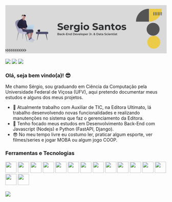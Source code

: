 <p align="center">
  <img src="bg_readme.png" width="980">
</p>

<a href = "https://github.com/Sergiios"><img src="https://img.shields.io/badge/github-%2312100E.svg?&style=for-the-badge&logo=github&logoColor=white" target="_blank"></a>
<a href = "https://www.linkedin.com/in/sergio-santos-715553226/"><img src="https://img.shields.io/badge/linkedin-%230077B5.svg?&style=for-the-badge&logo=linkedin&logoColor=white" target="_blank"></a>
<a href = "mailto:ssergio.ccp@gmail.com"><img src="https://img.shields.io/badge/-Gmail-%23333?style=for-the-badge&logo=gmail&logoColor=white" target="_blank"></a>


### Olá, seja bem vindo(a)! 😎

Me chamo Sérgio, sou graduando em Ciência da Computação pela Universidade Federal de Viçosa (UFV), aqui pretendo documentar meus estudos e alguns dos meus projetos.


- 🔭 Atualmente trabalho com Auxiliar de TIC, na Editora Ultimato, lá trabalho desenvolvendo novas funcionalidades e realizando manutenções no sistema que faz o gerenciamento da Editora.
- 🧐 Tenho focado meus estudos em Desenvolvimento Back-End com Javascript (Nodejs) e Python (FastAPI, Django).
- 😎 No meu tempo livre eu costumo ler, praticar algum esporte, ver filmes/series e jogar MOBA ou algum jogo COOP. 



### Ferramentas e Tecnologias
<div display="flex" margin="10px">
  <img src="https://cdn.jsdelivr.net/gh/devicons/devicon/icons/c/c-plain.svg" width="35" height="35"/>
  <img src="https://cdn.jsdelivr.net/gh/devicons/devicon/icons/cplusplus/cplusplus-plain.svg" width="35" height="35"/>
  <img src="https://cdn.jsdelivr.net/gh/devicons/devicon/icons/javascript/javascript-original.svg" width="35" height="35"/>
  <img src="https://cdn.jsdelivr.net/gh/devicons/devicon/icons/typescript/typescript-original.svg" width="35" height="35"/>
  <img src="https://cdn.jsdelivr.net/gh/devicons/devicon/icons/nodejs/nodejs-original.svg" width="35" height="35"/>
  <img src="https://cdn.jsdelivr.net/gh/devicons/devicon/icons/express/express-original.svg" width="35" height="35"/>
  <img src="https://cdn.jsdelivr.net/gh/devicons/devicon/icons/adonisjs/adonisjs-original.svg" width="35" height="35"/>
  <img src="https://cdn.jsdelivr.net/gh/devicons/devicon/icons/nextjs/nextjs-original.svg" width="35" height="35"/>
  <img src="https://cdn.jsdelivr.net/gh/devicons/devicon/icons/python/python-original.svg" width="35" height="35"/>
  <img src="https://cdn.jsdelivr.net/gh/devicons/devicon/icons/git/git-original.svg" width="35" height="35"/>
  <img src="https://cdn.jsdelivr.net/gh/devicons/devicon/icons/mysql/mysql-original.svg" width="35" height="35"/>
  <img src="https://cdn.jsdelivr.net/gh/devicons/devicon/icons/postgresql/postgresql-plain.svg" width="35" height="35"/>
  <img src="https://cdn.jsdelivr.net/gh/devicons/devicon/icons/firebase/firebase-plain.svg" width="35" height="35"/>
  <img src="https://cdn.jsdelivr.net/gh/devicons/devicon/icons/mongodb/mongodb-original.svg" width="35" height="35"/>
  <img src="https://cdn.jsdelivr.net/gh/devicons/devicon/icons/graphql/graphql-plain.svg" width="35" height="35"/>
<div/>
 <br/>

  <div>
    <a href="https://github.com/Sergiios">
    <img height="180em" src="https://github-readme-stats.vercel.app/api/top-langs/?username=Sergiios&layout=compact&langs_count=7&theme=dracula"/>
  </div>



